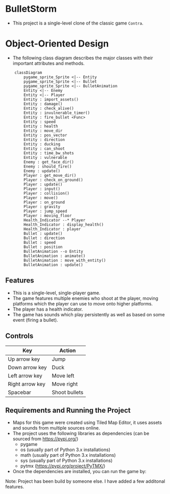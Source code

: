 # BulletStorm
- This project is a single-level clone of the classic game `Contra`.

# Object-Oriented Design
- The following class diagram describes the major classes with their important attributes and methods.

```mermaid
	classDiagram
		pygame_sprite_Sprite <|-- Entity
		pygame_sprite_Sprite <|-- Bullet
		pygame_sprite_Sprite <|-- BulletAnimation
		Entity <|-- Enemy
		Entity <|-- Player
		Entity : import_assets()
		Entity : damage()
		Entity : check_alive()
		Entity : invulnerable_timer()
		Entity : fire_bullet <Func>
		Entity : speed
		Entity : health
		Entity : move_dir
		Entity : pos_vector
		Entity : direction
		Entity : ducking
		Entity : can_shoot
		Entity : time_bw_shots
		Entity : vulnerable
		Enemy : get_face_dir()
		Enemy : should_fire()
		Enemy : update()
		Player : get_move_dir()
		Player : check_on_ground()
		Player : update()
		Player : input()
		Player : collision()
		Player : move()
		Player : on_ground
		Player : gravity
		Player : jump_speed
		Player : moving_floor
		Health_Indicator --* Player
		Health_Indicator : display_health()
		Health_Indicator : player
		Bullet : update()
		Bullet : direction
		Bullet : speed
		Bullet : position
		BulletAnimation --o Entity
		BulletAnimation : animate()
		BulletAnimation : move_with_entity()
		BulletAnimation : update()
```


## Features
- This is a single-level, single-player game.
- The game features multiple enemies who shoot at the player, moving platforms which the player can use to move onto higher platforms.
- The player has a health indicator.
- The game has sounds which play persistently as well as based on some event (firing a bullet).


## Controls
| Key | Action |
| --- | ------ |
| Up arrow key | Jump |
| Down arrow key | Duck |
| Left arrow key | Move left |
| Right arrow key | Move right |
| Spacebar | Shoot bullets |

## Requirements and Running the Project
- Maps for this game were created using Tiled Map Editor, it uses assets and sounds from multiple sources online.
- The project uses the following libraries as dependencies (can be sourced from https://pypi.org/)
    - pygame
    - os (usually part of Python 3.x installations)
    - math (usually part of Python 3.x installations)
    - sys (usually part of Python 3.x installations)
    - pytmx (https://pypi.org/project/PyTMX/)
- Once the dependencies are installed, you can run the game by:


Note: Project has been build by someone else. I have added a few additonal features.
